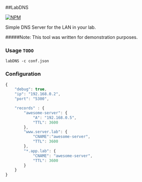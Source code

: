 ##LabDNS

[![NPM](https://nodei.co/npm/labdns.png?downloads=true&downloadRank=true&stars=true)](https://www.npmjs.org/package/labdns)


Simple DNS Server for the LAN in your lab.

#####Note: This tool was written for demonstration purposes.

### Usage `TODO`
`labDNS -c conf.json`

### Configuration
```javascript
{
    "debug": true,
    "ip": "192.168.0.2",
    "port": "5300",

    "records" : {
        "awesome-server": {
            "A": "192.168.0.5",
            "TTL": 3600
        },
        "www.server.lab": {
            "CNAME":"awesome-server",
            "TTL": 3600
        },
        "*.app.lab": {
            "CNAME": "awesome-server",
            "TTL": 3600
        }
    }
}
```